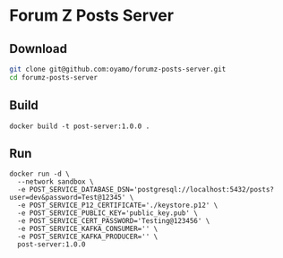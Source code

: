 # Forum Z Posts Server

## Download

```bash
git clone git@github.com:oyamo/forumz-posts-server.git
cd forumz-posts-server
```

## Build
```shell
docker build -t post-server:1.0.0 .
```

## Run
```shell
docker run -d \
  --network sandbox \
  -e POST_SERVICE_DATABASE_DSN='postgresql://localhost:5432/posts?user=dev&password=Test@12345' \
  -e POST_SERVICE_P12_CERTIFICATE='./keystore.p12' \
  -e POST_SERVICE_PUBLIC_KEY='public_key.pub' \
  -e POST_SERVICE_CERT_PASSWORD='Testing@123456' \
  -e POST_SERVICE_KAFKA_CONSUMER='' \
  -e POST_SERVICE_KAFKA_PRODUCER='' \
  post-server:1.0.0

```